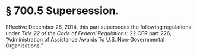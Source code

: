 # § 700.5   Supersession.

Effective December 26, 2014, this part supersedes the following regulations under *Title 22 of the Code of Federal Regulations:* 22 CFR part 226, “Administration of Assistance Awards To U.S. Non-Governmental Organizations.”






